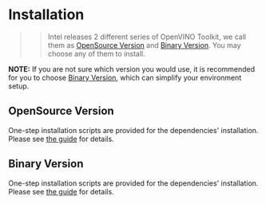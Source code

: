 
# Installation
>> Intel releases 2 different series of OpenVINO Toolkit, we call them as [OpenSource Version](https://github.com/openvinotoolkit/openvino/) and [Binary Version](https://software.intel.com/en-us/openvino-toolkit). You may choose any of them to install.

**NOTE:** If you are not sure which version you would use, it is recommended for you to choose [Binary Version](https://software.intel.com/en-us/openvino-toolkit), which can simplify your environment setup.

## OpenSource Version
One-step installation scripts are provided for the dependencies' installation. Please see [the guide](https://github.com/intel/ros2_openvino_toolkit/blob/devel/doc/installation/OPEN_SOURCE_INSTALLATION.md) for details.

## Binary Version
One-step installation scripts are provided for the dependencies' installation. Please see [the guide](https://github.com/intel/ros2_openvino_toolkit/blob/devel/doc/installation/BINARY_INSTALLATION.md) for details.
